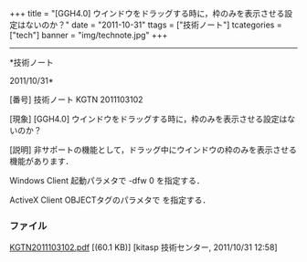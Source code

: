 ﻿+++
title = "[GGH4.0] ウインドウをドラッグする時に，枠のみを表示させる設定はないのか？"
date = "2011-10-31"
ttags = ["技術ノート"]
tcategories = ["tech"]
banner = "img/technote.jpg"
+++

-----------------------------------------------------------------------------------------------------------------------------

*技術ノート

2011/10/31*


[番号]
技術ノート KGTN 2011103102

[現象]
[GGH4.0]
ウインドウをドラッグする時に，枠のみを表示させる設定はないのか？

[説明]
非サポートの機能として，ドラッグ中にウインドウの枠のみを表示させる機能があります．

Windows Client
起動パラメタで -dfw 0 を指定する．

ActiveX Client
OBJECTタグのパラメタで <PARAM NAME="dragfullwindows"
VALUE="false"> を指定する．


### ファイル

 
 


[KGTN2011103102.pdf](http://techreport.kitasp.net/attachments/download/687/KGTN2011103102.pdf)
 [(60.1 KB)] [kitasp 技術センター, 2011/10/31
12:58]


 


 

